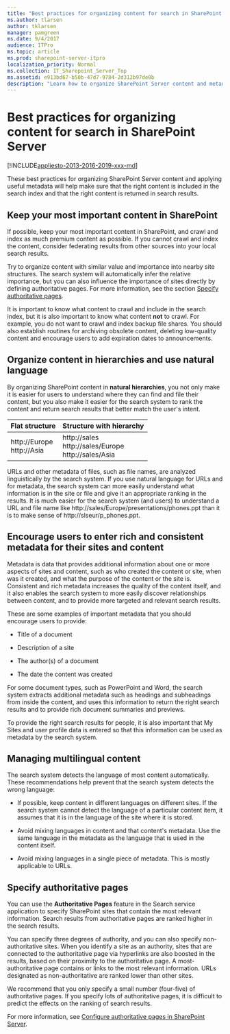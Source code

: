 ```yaml
---
title: "Best practices for organizing content for search in SharePoint Server"
ms.author: tlarsen
author: tklarsen
manager: pamgreen
ms.date: 9/4/2017
audience: ITPro
ms.topic: article
ms.prod: sharepoint-server-itpro
localization_priority: Normal
ms.collection: IT_Sharepoint_Server_Top
ms.assetid: e913bd67-b50b-47d7-9784-2d312b97de0b
description: "Learn how to organize SharePoint Server content and metadata to make the content easier to find."
---
```


# Best practices for organizing content for search in SharePoint Server

[!INCLUDE[appliesto-2013-2016-2019-xxx-md](../includes/appliesto-2013-2016-2019-xxx-md.md)]
  
These best practices for organizing SharePoint Server content and applying useful metadata will help make sure that the right content is included in the search index and that the right content is returned in search results. 
  
    
## Keep your most important content in SharePoint
<a name="Keep_content_in_SP"> </a>

If possible, keep your most important content in SharePoint, and crawl and index as much premium content as possible. If you cannot crawl and index the content, consider federating results from other sources into your local search results. 
  
Try to organize content with similar value and importance into nearby site structures. The search system will automatically infer the relative importance, but you can also influence the importance of sites directly by defining authoritative pages. For more information, see the section [Specify authoritative pages](best-practices-for-organizing-content-for-search.md#Rel_Auth).
  
It is important to know what content to crawl and include in the search index, but it is also important to know what content **not** to crawl. For example, you do not want to crawl and index backup file shares. You should also establish routines for archiving obsolete content, deleting low-quality content and encourage users to add expiration dates to announcements. 
  
## Organize content in hierarchies and use natural language
<a name="Organize_hierarchies"> </a>

By organizing SharePoint content in **natural hierarchies**, you not only make it is easier for users to understand where they can find and file their content, but you also make it easier for the search system to rank the content and return search results that better match the user's intent. 
  
|           **Flat structure**            |                   **Structure with hierarchy**                   |
| :-------------------------------------- | :--------------------------------------------------------------- |
| http://Europe  <br/> http://Asia  <br/> | http://sales  <br/> http://sales/Europe  <br/> http://sales/Asia |
   
URLs and other metadata of files, such as file names, are analyzed linguistically by the search system. If you use natural language for URLs and for metadata, the search system can more easily understand what information is in the site or file and give it an appropriate ranking in the results. It is much easier for the search system (and users) to understand a URL and file name like http://sales/Europe/presentations/phones.ppt than it is to make sense of http://slseur/p_phones.ppt. 
  
## Encourage users to enter rich and consistent metadata for their sites and content
<a name="Encourage_metadata"> </a>

Metadata is data that provides additional information about one or more aspects of sites and content, such as who created the content or site, when was it created, and what the purpose of the content or the site is. Consistent and rich metadata increases the quality of the content itself, and it also enables the search system to more easily discover relationships between content, and to provide more targeted and relevant search results.
  
These are some examples of important metadata that you should encourage users to provide:
  
- Title of a document
    
- Description of a site
    
- The author(s) of a document
    
- The date the content was created
    
For some document types, such as PowerPoint and Word, the search system extracts additional metadata such as headings and subheadings from inside the content, and uses this information to return the right search results and to provide rich document summaries and previews. 
  
To provide the right search results for people, it is also important that My Sites and user profile data is entered so that this information can be used as metadata by the search system. 
  
## Managing multilingual content
<a name="Multillingual_content"> </a>

The search system detects the language of most content automatically. These recommendations help prevent that the search system detects the wrong language:
  
- If possible, keep content in different languages on different sites. If the search system cannot detect the language of a particular content item, it assumes that it is in the language of the site where it is stored. 
    
- Avoid mixing languages in content and that content's metadata. Use the same language in the metadata as the language that is used in the content itself.
    
- Avoid mixing languages in a single piece of metadata. This is mostly applicable to URLs.
    
## Specify authoritative pages
<a name="Rel_Auth"> </a>

You can use the **Authoritative Pages** feature in the Search service application to specify SharePoint sites that contain the most relevant information. Search results from authoritative pages are ranked higher in the search results. 
  
You can specify three degrees of authority, and you can also specify non-authoritative sites. When you identify a site as an authority, sites that are connected to the authoritative page via hyperlinks are also boosted in the results, based on their proximity to the authoritative page. A most-authoritative page contains or links to the most relevant information. URLs designated as non-authoritative are ranked lower than other sites.
  
We recommend that you only specify a small number (four-five) of authoritative pages. If you specify lots of authoritative pages, it is difficult to predict the effects on the ranking of search results.
  
For more information, see [Configure authoritative pages in SharePoint Server](configure-authoritative-pages.md).
  

